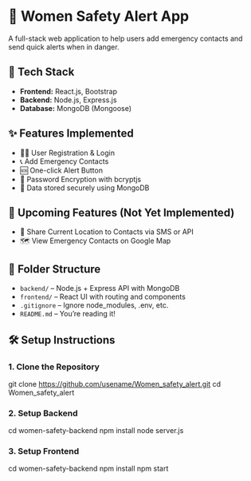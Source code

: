 # 🚨 Women Safety Alert App

A full-stack web application to help users add emergency contacts and send quick alerts when in danger.

## 🔧 Tech Stack

- **Frontend:** React.js, Bootstrap
- **Backend:** Node.js, Express.js
- **Database:** MongoDB (Mongoose)

## ✨ Features Implemented

- 👩‍🦰 User Registration & Login
- 📞 Add Emergency Contacts
- 🆘 One-click Alert Button
- 🔐 Password Encryption with bcryptjs
- 🔐 Data stored securely using MongoDB

## 🚧 Upcoming Features (Not Yet Implemented)

- 📍 Share Current Location to Contacts via SMS or API
- 🗺️ View Emergency Contacts on Google Map

## 📁 Folder Structure

- `backend/` – Node.js + Express API with MongoDB
- `frontend/` – React UI with routing and components
- `.gitignore` – Ignore node_modules, .env, etc.
- `README.md` – You’re reading it!             


## 🛠️ Setup Instructions

### 1. Clone the Repository

git clone https://github.com/usename/Women_safety_alert.git
cd Women_safety_alert

### 2. Setup Backend

cd women-safety-backend
npm install
node server.js

### 3. Setup Frontend

cd women-safety-backend
npm install
npm start
